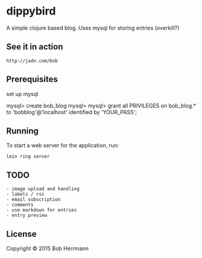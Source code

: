 # dippybird

A simple clojure based blog.   Uses mysql for storing entries (overkill?)

## See it in action

    http://jadn.com/bob

## Prerequisites

set up mysql

mysql> create bob_blog
mysql> mysql> grant all PRIVILEGES on bob_blog.* to 'bobblog'@'localhost' identified by 'YOUR_PASS';


## Running

To start a web server for the application, run:

    lein ring server
    
## TODO
    
    - image upload and handling
    - labels / rss
    - email subscription
    - comments
    - use markdown for entries
    - entry preview

## License

Copyright © 2015 Bob Herrmann

